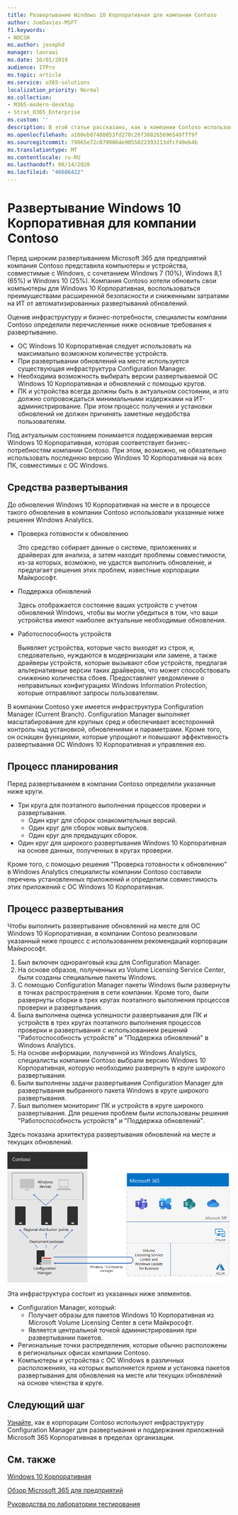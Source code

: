 ```yaml
---
title: Развертывание Windows 10 Корпоративная для компании Contoso
author: JoeDavies-MSFT
f1.keywords:
- NOCSH
ms.author: josephd
manager: laurawi
ms.date: 10/01/2019
audience: ITPro
ms.topic: article
ms.service: o365-solutions
localization_priority: Normal
ms.collection:
- M365-modern-desktop
- Strat_O365_Enterprise
ms.custom: ''
description: В этой статье рассказано, как в компании Contoso использовали Microsoft Endpoint Configuration Manager для развертывания обновлений на месте для Windows 10 Корпоративная.
ms.openlocfilehash: a100eb07408053fd270c26f388265696549fff9f
ms.sourcegitcommit: 79065e72c0799064e9055022393113dfcf40eb4b
ms.translationtype: MT
ms.contentlocale: ru-RU
ms.lasthandoff: 08/14/2020
ms.locfileid: "46686422"
---
```

# <a name="windows-10-enterprise-deployment-for-contoso"></a>Развертывание Windows 10 Корпоративная для компании Contoso

Перед широким развертыванием Microsoft 365 для предприятий компания Contoso представила компьютеры и устройства, совместимые с Windows, с сочетанием Windows 7 (10%), Windows 8,1 (65%) и Windows 10 (25%). Компания Contoso хотели обновить свои компьютеры для Windows 10 Корпоративная, воспользоваться преимуществами расширенной безопасности и сниженными затратами на ИТ от автоматизированных развертываний обновлений. 

Оценив инфраструктуру и бизнес-потребности, специалисты компании Contoso определили перечисленные ниже основные требования к развертыванию.

- ОС Windows 10 Корпоративная следует использовать на максимально возможном количестве устройств.
- При развертывании обновлений на месте используется существующая инфраструктура Configuration Manager.
- Необходима возможность выбирать версии развертываемой ОС Windows 10 Корпоративная и обновлений с помощью кругов.
- ПК и устройства всегда должны быть в актуальном состоянии, и это должно сопровождаться минимальными издержками на ИТ-администрирование. При этом процесс получения и установки обновлений не должен причинять заметные неудобства пользователям.

Под актуальным состоянием понимается поддерживаемая версия Windows 10 Корпоративная, которая соответствует бизнес-потребностям компании Contoso. При этом, возможно, не обязательно использовать последнюю версию Windows 10 Корпоративная на всех ПК, совместимых с ОС Windows.

## <a name="deployment-tools"></a>Средства развертывания

До обновления Windows 10 Корпоративная на месте и в процессе такого обновления в компании Contoso использовали указанные ниже решения Windows Analytics.

- Проверка готовности к обновлению  

  Это средство собирает данные о системе, приложениях и драйверах для анализа, а затем находит проблемы совместимости, из-за которых, возможно, не удастся выполнить обновление, и предлагает решения этих проблем, известные корпорации Майкрософт.

- Поддержка обновлений  

  Здесь отображается состояние ваших устройств с учетом обновлений Windows, чтобы вы могли убедиться в том, что ваши устройства имеют наиболее актуальные необходимые обновления.

- Работоспособность устройств  

  Выявляет устройства, которые часто выходят из строя, и, следовательно, нуждаются в модернизации или замене, а также драйверы устройств, которые вызывают сбои устройств, предлагая альтернативные версии таких драйверов, что может способствовать снижению количества сбоев. Предоставляет уведомление о неправильных конфигурациях Windows Information Protection, которые отправляют запросы пользователям.
 
В компании Contoso уже имеется инфраструктура Configuration Manager (Current Branch). Configuration Manager выполняет масштабирование для крупных сред и обеспечивает всесторонний контроль над установкой, обновлениями и параметрами. Кроме того, он оснащен функциями, которые упрощают и повышают эффективность развертывания ОС Windows 10 Корпоративная и управления ею.

## <a name="planning-process"></a>Процесс планирования

Перед развертыванием в компании Contoso определили указанные ниже круги.

- Три круга для поэтапного выполнения процессов проверки и развертывания. 
  - Один круг для сборок ознакомительных версий. 
  - Один круг для сборок новых выпусков.
  - Один круг для предыдущих сборок. 
- Один круг для широкого развертывания Windows 10 Корпоративная на основе данных, полученных в кругах проверки.

Кроме того, с помощью решения "Проверка готовности к обновлению" в Windows Analytics специалисты компании Contoso составили перечень установленных приложений и определили совместимость этих приложений с ОС Windows 10 Корпоративная.

## <a name="deployment-process"></a>Процесс развертывания

Чтобы выполнить развертывание обновлений на месте для ОС Windows 10 Корпоративная, в компании Contoso реализовали указанный ниже процесс с использованием рекомендаций корпорации Майкрософт.

1. Был включен одноранговый кэш для Configuration Manager.
2. На основе образов, полученных из Volume Licensing Service Center, были созданы специальные пакеты Windows.
3. С помощью Configuration Manager пакеты Windows были развернуты в точках распространения в сети компании. Кроме того, были развернуты сборки в трех кругах поэтапного выполнения процессов проверки и развертывания.
4. Была выполнена оценка успешности развертывания для ПК и устройств в трех кругах поэтапного выполнения процессов проверки и развертывания с использованием решений "Работоспособность устройств" и "Поддержка обновлений" в Windows Analytics.
5. На основе информации, полученной из Windows Analytics, специалисты компании Contoso выбрали версию Windows 10 Корпоративная, которую необходимо развернуть в круге широкого развертывания.
6. Были выполнены задачи развертывания Configuration Manager для развертывания выбранного пакета Windows в круге широкого развертывания.
7. Был выполнен мониторинг ПК и устройств в круге широкого развертывания. Для решения проблем были использованы решения "Работоспособность устройств" и "Поддержка обновлений".

Здесь показана архитектура развертывания обновлений на месте и текущих обновлений.

![Инфраструктура развертывания ОС Windows 10 Корпоративная в компании Contoso](../media/contoso-win10/contoso-win10-fig1.png)

Эта инфраструктура состоит из указанных ниже элементов.

- Configuration Manager, который:
  - Получает образы для пакетов Windows 10 Корпоративная из Microsoft Volume Licensing Center в сети Майкрософт.
  - Является центральной точкой администрирования при развертывании пакетов.
- Региональные точки распределения, которые обычно расположены в региональных офисах компании Contoso.
- Компьютеры и устройства с ОС Windows в различных расположениях, на которых выполняется прием и установка пакетов развертывания для обновления на месте или текущих обновлений на основе членства в круге.

## <a name="next-step"></a>Следующий шаг

[Узнайте,](contoso-o365pp.md) как в корпорации Contoso используют инфраструктуру Configuration Manager для развертывания и поддержания приложений Microsoft 365 Корпоративная в пределах организации. 

## <a name="see-also"></a>См. также

[Windows 10 Корпоративная](https://docs.microsoft.com/windows/deployment/)

[Обзор Microsoft 365 для предприятий](microsoft-365-overview.md)

[Руководства по лаборатории тестирования](m365-enterprise-test-lab-guides.md)
